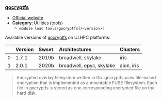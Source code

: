 ### [gocryptfs](https://nuetzlich.net/gocryptfs/)

* [Official website](https://nuetzlich.net/gocryptfs/)
* __Category__: Utilities (tools)
    -  `module load tools/gocryptfs[/<version>]`

Available versions of [gocryptfs](https://nuetzlich.net/gocryptfs/) on ULHPC platforms:

|    | Version   | Swset   | Architectures            | Clusters   |
|---:|:----------|:--------|:-------------------------|:-----------|
|  0 | 1.7.1     | 2019b   | broadwell, skylake       | iris       |
|  1 | 2.0.1     | 2020b   | broadwell, epyc, skylake | aion, iris |

> Encrypted overlay filesystem written in Go. gocryptfs uses file-based encryption that is implemented as a mountable FUSE filesystem. Each file in gocryptfs is stored as one corresponding encrypted file on the hard disk. 
